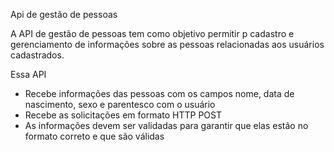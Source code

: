 Api de gestão de pessoas

  A API de gestão de pessoas tem como objetivo permitir p cadastro e gerenciamento de informações sobre as pessoas relacionadas aos 
usuários cadastrados.

Essa API

- Recebe informações das pessoas com os campos nome, data de nascimento, sexo e parentesco com o usuário
- Recebe as solicitações em formato HTTP POST
- As informações devem ser validadas para garantir que elas estão no formato correto e que são válidas

